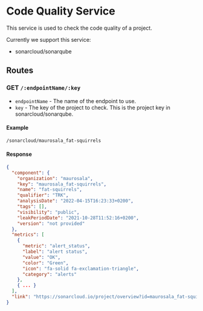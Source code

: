 # Code Quality Service

This service is used to check the code quality of a project.

Currently we support this service:

- sonarcloud/sonarqube

## Routes

### GET `/:endpointName/:key`

- `endpointName` - The name of the endpoint to use.
- `key` - The key of the project to check. This is the project key in sonarcloud/sonarqube.

#### Example

```bash
/sonarcloud/maurosala_fat-squirrels
```

#### Response

```json
{
  "component": {
    "organization": "maurosala",
    "key": "maurosala_fat-squirrels",
    "name": "fat-squirrels",
    "qualifier": "TRK",
    "analysisDate": "2022-04-15T16:23:33+0200",
    "tags": [],
    "visibility": "public",
    "leakPeriodDate": "2021-10-28T11:52:16+0200",
    "version": "not provided"
  },
  "metrics": [
    {
      "metric": "alert_status",
      "label": "alert status",
      "value": "OK",
      "color": "Green",
      "icon": "fa-solid fa-exclamation-triangle",
      "category": "alerts"
    },
    { ... }
  ],
  "link": "https://sonarcloud.io/project/overview?id=maurosala_fat-squirrels"
}
```
